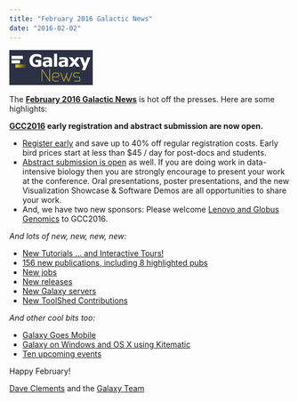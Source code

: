 ```yaml
---
title: "February 2016 Galactic News"
date: "2016-02-02"
---
```


<div class='right'>
<a href='/src/galaxy-updates/2016-01/index.md'><img src="/src/images/galaxy-logos/GalaxyNews.png" alt="It's a new year in the Galaxy!" width=150 /></a><br />
</div>

The **[February 2016 Galactic News](/src/galaxy-updates/2016-02/index.md)** is hot off the presses.  Here are some highlights:

**[GCC2016](/src/galaxy-updates/2016-02/index.md#gcc2016) early registration and abstract submission are now open.**  
* [Register early](/src/galaxy-updates/2016-02/index.md#gcc2016-early-registration-is-open) and save up to 40% off regular registration costs. Early bird prices start at less than $45 / day for post-docs and students.
* [Abstract submission is open](/src/galaxy-updates/2016-02/index.md#gcc2016-abstract-submission-is-open) as well. If you are doing work in data-intensive biology then you are strongly encourage to present your work at the conference.  Oral presentations, poster presentations, and the new Visualization Showcase & Software Demos are all opportunities to share your work.
* And, we have two new sponsors: Please welcome [Lenovo and Globus Genomics](/src/galaxy-updates/2016-02/index.md#sponsors) to GCC2016.   

*And lots of new, new, new, new:*

* [New Tutorials ... and Interactive Tours!](/src/galaxy-updates/2016-02/index.md#new-tutorials--and-tours) 
* [156 new publications, including 8 highlighted pubs](/src/galaxy-updates/2016-02/index.md#new-papers)
* [New jobs](/src/galaxy-updates/2016-02/index.md#whos-hiring)
* [New releases](/src/galaxy-updates/2016-02/index.md#releases)
* [New Galaxy servers](/src/galaxy-updates/2016-02/index.md#new-public-galaxy-servers)
* [New ToolShed Contributions](/src/galaxy-updates/2016-02/index.md#toolshed-contributions)

*And other cool bits too:*

* [Galaxy Goes Mobile](/src/galaxy-updates/2016-02/index.md#galaxy-goes-mobile)
* [Galaxy on Windows and OS X using Kitematic](/src/galaxy-updates/2016-02/index.md#galaxy-on-windows-and-os-x-using-kitematic)
* [Ten upcoming events](/src/galaxy-updates/2016-02/index.md#upcoming-events)

Happy February!

[Dave Clements](/src/people/dave-clements/index.md) and the [Galaxy Team](/src/galaxy-team/index.md)


